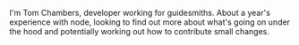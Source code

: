 I'm Tom Chambers, developer working for guidesmiths. About a year's experience with node, looking to find out more about what's going on under the hood and potentially working out how to contribute small changes.

